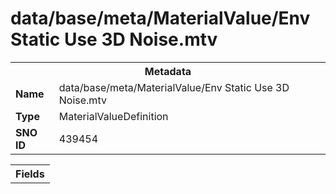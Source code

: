 <h1>data/base/meta/MaterialValue/Env Static Use 3D Noise.mtv</h1><table><tr><th colspan="100%">Metadata</th></tr><tr><td><b>Name</b></td><td>data/base/meta/MaterialValue/Env Static Use 3D Noise.mtv</td></tr><tr><td><b>Type</b></td><td>MaterialValueDefinition</td></tr><tr><td><b>SNO ID</b></td><td>439454</td></tr></table>

<table><tr><th colspan="100%">Fields</th></tr></table>

